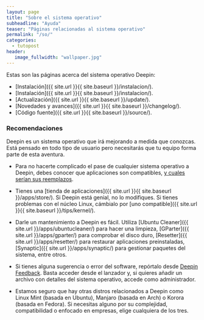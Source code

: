 ```yaml
---
layout: page
title: "Sobre el sistema operativo"
subheadline: "Ayuda"
teaser: "Páginas relacionadas al sistema operativo"
permalink: "/so/"
categories:
  - tutopost
header:
   image_fullwidth: "wallpaper.jpg"
---
```


Estas son las páginas acerca del sistema operativo Deepin:

* [Instalación]({{ site.url }}{{ site.baseurl }}/instalacion/).
* [Instalación]({{ site.url }}{{ site.baseurl }}/instalacion/).
* [Actualización]({{ site.url }}{{ site.baseurl }}/update/).
* [Novedades y avances]({{ site.url }}{{ site.baseurl }}/changelog/).
* [Código fuente]({{ site.url }}{{ site.baseurl }}/source/).

### Recomendaciones

Deepin es un sistema operativo que irá mejorando a medida que conozcas. Está pensado en todo tipo de usuario pero necesitarás que tu equipo forma parte de esta aventura.

* Para no hacerte complicado el pase de cualquier sistema operativo a Deepin, debes conocer que aplicaciones son compatibles, [y cuales serían sus reemplazos](http://www.datamation.com/open-source/78-open-source-replacements-for-expensive-applications-1.html).

* Tienes una [tienda de aplicaciones]({{ site.url }}{{ site.baseurl }}/apps/store/). Si Deepin está genial, no lo modifiques. Si tienes problemas con el núcleo Linux, cámbialo por [uno compatible]({{ site.url }}{{ site.baseurl }}/tips/kernel/).

* Darle un mantenimiento a Deepin es fácil. Utiliza [Ubuntu Cleaner]({{ site.url }}/apps/ubuntucleaner/) para hacer una limpieza, [GParter]({{ site.url }}/apps/gparter/) para comprobar el disco duro, [Resetter]({{ site.url }}/apps/resetter/) para restaurar aplicaciones preinstaladas, [Synaptic]({{ site.url }}/apps/synaptic/) para gestionar paquetes del sistema, entre otros.

* Si tienes alguna sugerencia o error del software, repórtalo desde [Deepin Feedback](http://feedback.deepin.org/?language=en_US). Basta acceder desde el lanzador y, si quieres añadir un archivo con detalles del sistema operativo, accede como administrador.

* Estamos seguro que hay otras distros relacionados a Deepin como Linux Mint (basada en Ubuntu), Manjaro (basada en Arch) o Korora (basada en Fedora). Si necesitas alguno por su complejidad, compatibilidad o enfocado en empresas, elige cualquiera de los tres.
